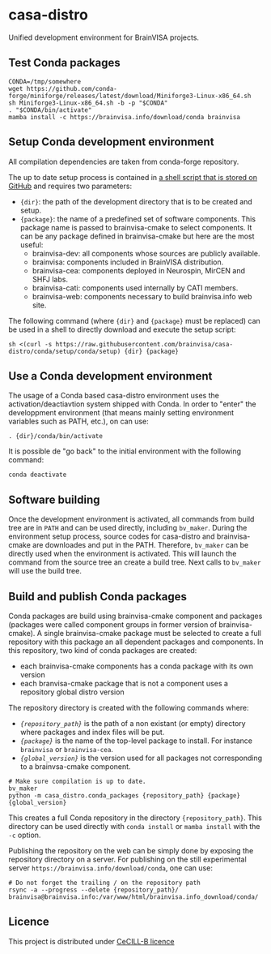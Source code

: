 # casa-distro
Unified development environment for BrainVISA projects.

## Test Conda packages

```
CONDA=/tmp/somewhere
wget https://github.com/conda-forge/miniforge/releases/latest/download/Miniforge3-Linux-x86_64.sh
sh Miniforge3-Linux-x86_64.sh -b -p "$CONDA"
. "$CONDA/bin/activate"
mamba install -c https://brainvisa.info/download/conda brainvisa
```

## Setup Conda development environment

All compilation dependencies are taken from conda-forge repository.

The up to date setup process is contained in [a shell script that is stored on GitHub](https://raw.githubusercontent.com/brainvisa/casa-distro/conda/setup/conda/setup) and requires two parameters:
- `{dir}`: the path of the development directory that is to be created and setup.
- `{package}`: the name of a predefined set of software components. This package name is passed to brainvisa-cmake to select components. It can be any package defined in brainvisa-cmake but here are the most useful:
  - brainvisa-dev: all components whose sources are publicly available.
  - brainvisa: components included in BrainVISA distribution.
  - brainvisa-cea: components deployed in Neurospin, MirCEN and SHFJ labs.
  - brainvisa-cati: components used internally by CATI members.
  - brainvisa-web: components necessary to build brainvisa.info web site.

The following command (where `{dir}` and `{package}` must be replaced) can be used in a shell to directly download and execute the setup script:

```shell
sh <(curl -s https://raw.githubusercontent.com/brainvisa/casa-distro/conda/setup/conda/setup) {dir} {package}
```
## Use a Conda development environment

The usage of a Conda based casa-distro environment uses the activation/deactiavtion system shipped with Conda. In order to "enter" the developpment environment (that means mainly setting environment variables such as PATH, etc.), on can use:

```
. {dir}/conda/bin/activate
```

It is possible de "go back" to the initial environment with the following command:

```
conda deactivate
```

## Software building

Once the development environment is activated, all commands from build tree are in `PATH` and can be used directly, including `bv_maker`. During the environment setup process, source codes for casa-distro and brainvisa-cmake are downloades and put in the PATH. Therefore, `bv_maker` can be directly used when the environment is activated. This will launch the command from the source tree an create a build tree. Next calls to `bv_maker` will use the build tree.

## Build and publish Conda packages

Conda packages are build using brainvisa-cmake component and packages (packages were called component groups in former version of brainvisa-cmake). A single brainvisa-cmake package must be selected to create a full repository with this package an all dependent packages and components. In this repository, two kind of conda packages are created:

- each brainvisa-cmake components has a conda package with its own version
- each branvisa-cmake package that is not a component uses a repository global distro version

The repository directory is created with the following commands where:
- *`{repository_path}`* is the path of a non existant (or empty) directory where packages and index files will be put.
- *`{package}`* is the name of the top-level package to install. For instance `brainvisa` or `brainvisa-cea`.
- *`{global_version}`* is the version used for all packages not corresponding to a brainvsa-cmake component.

```
# Make sure compilation is up to date.
bv_maker
python -m casa_distro.conda_packages {repository_path} {package} {global_version}
```

This creates a full Conda repository in the directory `{repository_path}`. This directory can be used directly with `conda install` or `mamba install` with the `-c` option.

Publishing the repository on the web can be simply done by exposing the repository directory on a server. For publishing on the still experimental server `https://brainvisa.info/download/conda`, one can use: 

```
# Do not forget the trailing / on the repository path
rsync -a --progress --delete {repository_path}/ brainvisa@brainvisa.info:/var/www/html/brainvisa.info_download/conda/
```

## Licence
This project is distributed under [CeCILL-B licence](http://www.cecill.info/licences/Licence_CeCILL-B_V1-en.html)
